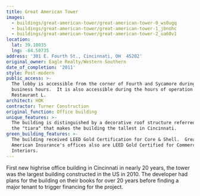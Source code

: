 ```yaml
---
title: Great American Tower
images:
  - buildings/great-american-tower/great-american-tower-0_ws0ugq
  - buildings/great-american-tower/great-american-tower-1_jbnohc
  - buildings/great-american-tower/great-american-tower-2_ua60v1
location:
  lat: 39.10035
  lng: -84.50735
address: '301 E. Fourth St., Cincinnati, OH  45202'
original_owner: Eagle Realty/Western Southern
date_of_completion: '2011'
style: Post-modern
public_access: >-
  The lobby is accessible from the corner of Fourth and Sycamore during normal
  business hours.  It is also accessible during the hours of operation of
  Restaurant L.
architect: HOK
contractor: Turner Construction
original_function: Office building
unique_features: >-
  The building is distinguished by a decorative roof structure referred to as
  the "tiara" that makes the building the tallest in Cincinnati.
green_building_features: >-
  The building received LEED Gold Certification for Core & Shell.  Great
  American Insurance's offices also are LEED Gold Certified for Commercial
  Interiors.
---
```


First new highrise office building in Cincinnati in nearly 20 years, the tower was the largest building constructed in the US in 2010. The developer had plans for the building on their books for over 20 years before finding a major tenant to trigger financing for the project.
